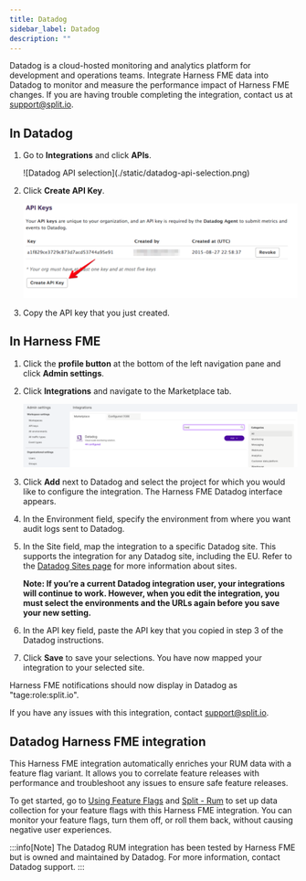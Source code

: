 ```yaml
---
title: Datadog
sidebar_label: Datadog
description: ""
---
```


<p>
  <button hidden style={{borderRadius:'8px', border:'1px', fontFamily:'Courier New', fontWeight:'800', textAlign:'left'}}> help.split.io link: https://help.split.io/hc/en-us/articles/4822553169933-Datadog </button>
</p>

Datadog is a cloud-hosted monitoring and analytics platform for development and operations teams. Integrate Harness FME data into Datadog to monitor and measure the performance impact of Harness FME changes. If you are having trouble completing the integration, contact us at [support@split.io](mailto:support@split.io).

## In Datadog
 
1. Go to **Integrations** and click **APIs**.

   <div style={{maxWidth:500}}>![Datadog API selection](./static/datadog-api-selection.png)</div>

2. Click **Create API Key**.

   ![Create Datadog API key](./static/datadog-api-key.png)

3. Copy the API key that you just created.

## In Harness FME

1. Click the **profile button** at the bottom of the left navigation pane and click **Admin settings**.
2. Click **Integrations** and navigate to the Marketplace tab.


   ![Harness FME Admin settings](./static/datadog-splitadmin.png)

3. Click **Add** next to Datadog and select the project for which you would like to configure the integration. The Harness FME Datadog interface appears.
4. In the Environment field, specify the environment from where you want audit logs sent to Datadog.
5. In the Site field, map the integration to a specific Datadog site. This supports the integration for any Datadog site, including the EU. Refer to the [Datadog Sites page](https://docs.datadoghq.com/getting_started/site/) for more information about sites.

   **Note: If you’re a current Datadog integration user, your integrations will continue to work. However, when you edit the integration, you must select the environments and the URLs again before you save your new setting.**

6. In the API key field, paste the API key that you copied in step 3 of the Datadog instructions.
7. Click **Save** to save your selections. You have now mapped your integration to your selected site.

Harness FME notifications should now display in Datadog as "tage:role:split.io".

If you have any issues with this integration, contact [support@split.io](mailto:support@split.io). 

## Datadog Harness FME integration

This Harness FME integration automatically enriches your RUM data with a feature flag variant. It allows you to correlate feature releases with performance and troubleshoot any issues to ensure safe feature releases. 

To get started, go to [Using Feature Flags](https://docs.datadoghq.com/real_user_monitoring/feature_flag_tracking/using_feature_flags/) and [Split - Rum](https://docs.datadoghq.com/integrations/split-rum/) to set up data collection for your feature flags with this Harness FME integration. You can monitor your feature flags, turn them off, or roll them back, without causing negative user experiences.

:::info[Note]
The Datadog RUM integration has been tested by Harness FME but is owned and maintained by Datadog. For more information, contact Datadog support.
:::